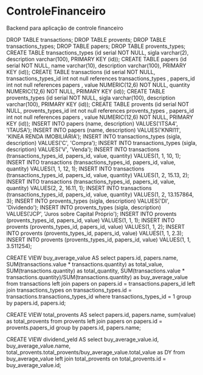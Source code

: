 # ControleFinanceiro

Backend para aplicação de controle financeiro

DROP TABLE transactions;
DROP TABLE provents;
DROP TABLE transactions_types;
DROP TABLE papers;
DROP TABLE provents_types;
CREATE TABLE transactions_types (id serial NOT NULL, sigla varchar(2), description varchar(100), PRIMARY KEY (id));
CREATE TABLE papers (id serial NOT NULL, name varchar(10), description varchar(100), PRIMARY KEY (id));
CREATE TABLE transactions (id serial NOT NULL, transactions_types_id int not null references transactions_types , papers_id int not null references papers , value NUMERIC(12,6) NOT NULL, quantity NUMERIC(12,6) NOT NULL, PRIMARY KEY (id));
CREATE TABLE provents_types (id serial NOT NULL, sigla varchar(100), description varchar(100), PRIMARY KEY (id));
CREATE TABLE provents (id serial NOT NULL, provents_types_id int not null references provents_types , papers_id int not null references papers , value NUMERIC(12,6) NOT NULL, PRIMARY KEY (id));
INSERT INTO papers (name, description) VALUES('ITSA4', 'ITAUSA');
INSERT INTO papers (name, description) VALUES('KNRI11', 'KINEA RENDA IMOBILIÁRIA');
INSERT INTO transactions_types (sigla, description) VALUES('C', 'Compra');
INSERT INTO transactions_types (sigla, description) VALUES('V', 'Venda');
INSERT INTO transactions (transactions_types_id, papers_id, value, quantity) VALUES(1, 1, 10, 1);
INSERT INTO transactions (transactions_types_id, papers_id, value, quantity) VALUES(1, 1, 12, 1);
INSERT INTO transactions (transactions_types_id, papers_id, value, quantity) VALUES(1, 2, 15.13, 2);
INSERT INTO transactions (transactions_types_id, papers_id, value, quantity) VALUES(2, 2, 16.11, 1);
INSERT INTO transactions (transactions_types_id, papers_id, value, quantity) VALUES(1, 2, 13.157864, 3);
INSERT INTO provents_types (sigla, description) VALUES('DI', 'Dividendo');
INSERT INTO provents_types (sigla, description) VALUES('JCP', 'Juros sobre Capital Próprio');
INSERT INTO provents (provents_types_id, papers_id, value) VALUES(1, 1, 1);
INSERT INTO provents (provents_types_id, papers_id, value) VALUES(1, 1, 2);
INSERT INTO provents (provents_types_id, papers_id, value) VALUES(1, 1, 2.3);
INSERT INTO provents (provents_types_id, papers_id, value) VALUES(1, 1, 3.511254);



CREATE VIEW buy_average_value AS
    select 
 papers.id, 
 papers.name, 
 SUM(transactions.value * transactions.quantity) as total_value,
 SUM(transactions.quantity)  as total_quantity,
 SUM(transactions.value * transactions.quantity)/SUM(transactions.quantity) as buy_average_value 
 from transactions 
 left join papers on papers.id = transactions.papers_id
 left join transactions_types on transactions_types.id = transactions.transactions_types_id
 where transactions_types_id = 1
 group by papers.id, papers.id;
 
CREATE VIEW total_provents AS
select papers.id, papers.name, sum(value) as total_provents from provents
left join papers on papers.id = provents.papers_id
group by papers.id, papers.name;


CREATE VIEW dividend_yeld AS
select buy_average_value.id, buy_average_value.name, total_provents.total_provents/buy_average_value.total_value as DY from buy_average_value left join total_provents on total_provents.id = buy_average_value.id;


 
